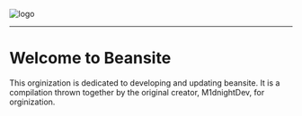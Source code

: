 ![logo](https://github.com/Beansite-Dev/.github/assets/108243683/ddb8a595-b2c4-4993-9e3a-4a9542a3074c)
***
# Welcome to Beansite
This orginization is dedicated to developing and updating beansite. It is a compilation thrown together by the original creator, M1dnightDev, for orginization.
